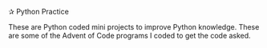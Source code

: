 ✰ Python Practice

These are Python coded mini projects to improve Python knowledge. These are some of the Advent of Code programs I coded to get the code asked.
